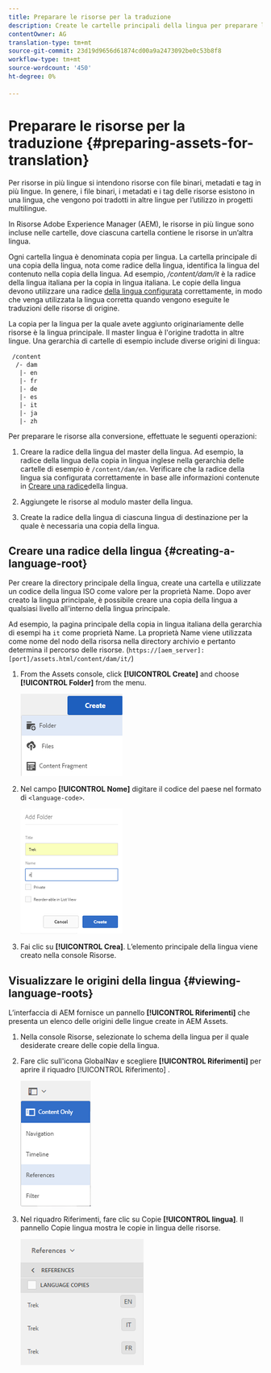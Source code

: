 ```yaml
---
title: Preparare le risorse per la traduzione
description: Create le cartelle principali della lingua per preparare le risorse da tradurre e supportare le risorse multilingue.
contentOwner: AG
translation-type: tm+mt
source-git-commit: 23d19d9656d61874cd00a9a2473092be0c53b8f8
workflow-type: tm+mt
source-wordcount: '450'
ht-degree: 0%

---
```



# Preparare le risorse per la traduzione {#preparing-assets-for-translation}

Per risorse in più lingue si intendono risorse con file binari, metadati e tag in più lingue. In genere, i file binari, i metadati e i tag delle risorse esistono in una lingua, che vengono poi tradotti in altre lingue per l’utilizzo in progetti multilingue.

In Risorse Adobe Experience Manager (AEM), le risorse in più lingue sono incluse nelle cartelle, dove ciascuna cartella contiene le risorse in un’altra lingua.

Ogni cartella lingua è denominata copia per lingua. La cartella principale di una copia della lingua, nota come radice della lingua, identifica la lingua del contenuto nella copia della lingua. Ad esempio, */content/dam/it* è la radice della lingua italiana per la copia in lingua italiana. Le copie della lingua devono utilizzare una radice [della lingua configurata](preparing-assets-for-translation.md#creating-a-language-root) correttamente, in modo che venga utilizzata la lingua corretta quando vengono eseguite le traduzioni delle risorse di origine.

La copia per la lingua per la quale avete aggiunto originariamente delle risorse è la lingua principale. Il master lingua è l&#39;origine tradotta in altre lingue. Una gerarchia di cartelle di esempio include diverse origini di lingua:

```
 /content
  /- dam
   |- en
   |- fr
   |- de
   |- es
   |- it
   |- ja
   |- zh
```

Per preparare le risorse alla conversione, effettuate le seguenti operazioni:

1. Creare la radice della lingua del master della lingua. Ad esempio, la radice della lingua della copia in lingua inglese nella gerarchia delle cartelle di esempio è `/content/dam/en`. Verificare che la radice della lingua sia configurata correttamente in base alle informazioni contenute in [Creare una radice](preparing-assets-for-translation.md#creating-a-language-root)della lingua.

1. Aggiungete le risorse al modulo master della lingua.
1. Create la radice della lingua di ciascuna lingua di destinazione per la quale è necessaria una copia della lingua.

## Creare una radice della lingua {#creating-a-language-root}

Per creare la directory principale della lingua, create una cartella e utilizzate un codice della lingua ISO come valore per la proprietà Name. Dopo aver creato la lingua principale, è possibile creare una copia della lingua a qualsiasi livello all&#39;interno della lingua principale.

Ad esempio, la pagina principale della copia in lingua italiana della gerarchia di esempi ha `it` come proprietà Name. La proprietà Name viene utilizzata come nome del nodo della risorsa nella directory archivio e pertanto determina il percorso delle risorse. (`https://[aem_server]:[port]/assets.html/content/dam/it/`)

1. From the Assets console, click **[!UICONTROL Create]** and choose **[!UICONTROL Folder]** from the menu.

   ![Crea cartella](assets/Create-folder.png)

1. Nel campo **[!UICONTROL Nome]** digitare il codice del paese nel formato di `<language-code>`.

   ![Aggiungi il codice della lingua nella cartella](assets/Add-language-code-in-folder.png)

1. Fai clic su **[!UICONTROL Crea]**. L’elemento principale della lingua viene creato nella console Risorse.

## Visualizzare le origini della lingua {#viewing-language-roots}

L’interfaccia di AEM fornisce un pannello **[!UICONTROL Riferimenti]** che presenta un elenco delle origini delle lingue create in AEM Assets.

1. Nella console Risorse, selezionate lo schema della lingua per il quale desiderate creare delle copie della lingua.
1. Fare clic sull&#39;icona GlobalNav e scegliere **[!UICONTROL Riferimenti]** per aprire il riquadro [!UICONTROL Riferimento] .

   ![chlimage_1-122](assets/chlimage_1-122.png)

1. Nel riquadro Riferimenti, fare clic su Copie **[!UICONTROL lingua]**. Il pannello Copie  lingua mostra le copie in lingua delle risorse.

   ![chlimage_1-123](assets/chlimage_1-123.png)
